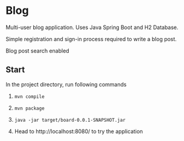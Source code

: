 # Blog

Multi-user blog application. Uses Java Spring Boot and H2 Database. 

Simple registration and sign-in process required to write a blog post.

Blog post search enabled

## Start

In the project directory, run following commands

1. `mvn compile`

2. ```mvn package```

3. ```java -jar target/board-0.0.1-SNAPSHOT.jar```

4. Head to http://localhost:8080/ to try the application
